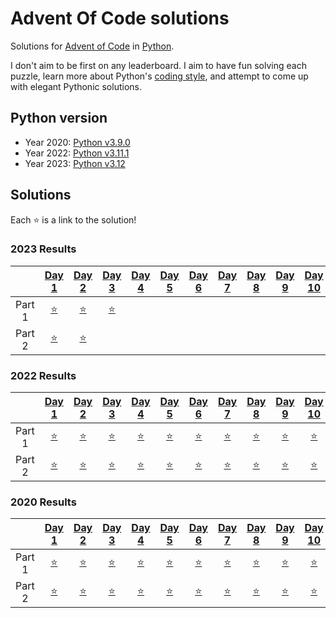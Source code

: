 # Advent Of Code solutions

Solutions for [Advent of Code](https://adventofcode.com) in [Python](https://www.python.org/).

I don't aim to be first on any leaderboard. I aim to have fun solving each puzzle, learn more about Python's [coding style](https://peps.python.org/pep-0008/), and attempt to come up with elegant Pythonic solutions.

## Python version
- Year 2020: [Python v3.9.0](https://www.python.org/downloads/release/python-390/)
- Year 2022: [Python v3.11.1](https://www.python.org/downloads/release/python-3111/)
- Year 2023: [Python v3.12](https://www.python.org/downloads/release/python-3120/)

## Solutions

Each ⭐ is a link to the solution!

<!-- Generate Table Anchor -->
### 2023 Results
| | [Day 1](https://adventofcode.com/2023/day/1) | [Day 2](https://adventofcode.com/2023/day/2) | [Day 3](https://adventofcode.com/2023/day/3) | [Day 4](https://adventofcode.com/2023/day/4) | [Day 5](https://adventofcode.com/2023/day/5) | [Day 6](https://adventofcode.com/2023/day/6) | [Day 7](https://adventofcode.com/2023/day/7) | [Day 8](https://adventofcode.com/2023/day/8) | [Day 9](https://adventofcode.com/2023/day/9) | [Day 10](https://adventofcode.com/2023/day/10) | [Day 11](https://adventofcode.com/2023/day/11) | [Day 12](https://adventofcode.com/2023/day/12) | [Day 13](https://adventofcode.com/2023/day/13) | [Day 14](https://adventofcode.com/2023/day/14) | [Day 15](https://adventofcode.com/2023/day/15) | [Day 16](https://adventofcode.com/2023/day/16) | [Day 17](https://adventofcode.com/2023/day/17) | [Day 18](https://adventofcode.com/2023/day/18) | [Day 19](https://adventofcode.com/2023/day/19) | [Day 20](https://adventofcode.com/2023/day/20) | [Day 21](https://adventofcode.com/2023/day/21) | [Day 22](https://adventofcode.com/2023/day/22) | [Day 23](https://adventofcode.com/2023/day/23) | [Day 24](https://adventofcode.com/2023/day/24) | [Day 25](https://adventofcode.com/2023/day/25) |
| :---: | :---: | :---: | :---: | :---: | :---: | :---: | :---: | :---: | :---: | :---: | :---: | :---: | :---: | :---: | :---: | :---: | :---: | :---: | :---: | :---: | :---: | :---: | :---: | :---: | :---: |
| Part 1 | [⭐](2023/Day01/1A.py) | [⭐](2023/Day02/2A.py) | [⭐](2023/Day03/3A.py) |  |  |  |  |  |  |  |  |  |  |  |  |  |  |  |  |  |  |  |  |  |  | 
| Part 2 | [⭐](2023/Day01/1B.py) | [⭐](2023/Day02/2B.py) |  |  |  |  |  |  |  |  |  |  |  |  |  |  |  |  |  |  |  |  |  |  |  | 

### 2022 Results
| | [Day 1](https://adventofcode.com/2022/day/1) | [Day 2](https://adventofcode.com/2022/day/2) | [Day 3](https://adventofcode.com/2022/day/3) | [Day 4](https://adventofcode.com/2022/day/4) | [Day 5](https://adventofcode.com/2022/day/5) | [Day 6](https://adventofcode.com/2022/day/6) | [Day 7](https://adventofcode.com/2022/day/7) | [Day 8](https://adventofcode.com/2022/day/8) | [Day 9](https://adventofcode.com/2022/day/9) | [Day 10](https://adventofcode.com/2022/day/10) | [Day 11](https://adventofcode.com/2022/day/11) | [Day 12](https://adventofcode.com/2022/day/12) | [Day 13](https://adventofcode.com/2022/day/13) | [Day 14](https://adventofcode.com/2022/day/14) | [Day 15](https://adventofcode.com/2022/day/15) | [Day 16](https://adventofcode.com/2022/day/16) | [Day 17](https://adventofcode.com/2022/day/17) | [Day 18](https://adventofcode.com/2022/day/18) | [Day 19](https://adventofcode.com/2022/day/19) | [Day 20](https://adventofcode.com/2022/day/20) | [Day 21](https://adventofcode.com/2022/day/21) | [Day 22](https://adventofcode.com/2022/day/22) | [Day 23](https://adventofcode.com/2022/day/23) | [Day 24](https://adventofcode.com/2022/day/24) | [Day 25](https://adventofcode.com/2022/day/25) |
| :---: | :---: | :---: | :---: | :---: | :---: | :---: | :---: | :---: | :---: | :---: | :---: | :---: | :---: | :---: | :---: | :---: | :---: | :---: | :---: | :---: | :---: | :---: | :---: | :---: | :---: |
| Part 1 | [⭐](2022/Day01/1A.py) | [⭐](2022/Day02/2A.py) | [⭐](2022/Day03/3A.py) | [⭐](2022/Day04/4A.py) | [⭐](2022/Day05/5A.py) | [⭐](2022/Day06/6A.py) | [⭐](2022/Day07/7A.py) | [⭐](2022/Day08/8A.py) | [⭐](2022/Day09/9A.py) | [⭐](2022/Day10/10A.py) | [⭐](2022/Day11/11A.py) | [⭐](2022/Day12/12A.py) | [⭐](2022/Day13/13A.py) | [⭐](2022/Day14/14A.py) | [⭐](2022/Day15/15A.py) | [⭐](2022/Day16/16A.py) | [⭐](2022/Day17/17A.py) | [⭐](2022/Day18/18A.py) | [⭐](2022/Day19/19A.py) | [⭐](2022/Day20/20A.py) | [⭐](2022/Day21/21A.py) | [⭐](2022/Day22/22A.py) | [⭐](2022/Day23/23A.py) | [⭐](2022/Day24/24A.py) | [⭐](2022/Day25/25A.py) | 
| Part 2 | [⭐](2022/Day01/1B.py) | [⭐](2022/Day02/2B.py) | [⭐](2022/Day03/3B.py) | [⭐](2022/Day04/4B.py) | [⭐](2022/Day05/5B.py) | [⭐](2022/Day06/6B.py) | [⭐](2022/Day07/7B.py) | [⭐](2022/Day08/8B.py) | [⭐](2022/Day09/9B.py) | [⭐](2022/Day10/10B.py) | [⭐](2022/Day11/11B.py) | [⭐](2022/Day12/12B.py) | [⭐](2022/Day13/13B.py) | [⭐](2022/Day14/14B.py) | [⭐](2022/Day15/15B.py) | [⭐](2022/Day16/16B.py) | [⭐](2022/Day17/17B.py) | [⭐](2022/Day18/18B.py) | [⭐](2022/Day19/19B.py) | [⭐](2022/Day20/20B.py) | [⭐](2022/Day21/21B.py) | [⭐](2022/Day22/22B.py) | [⭐](2022/Day23/23B.py) | [⭐](2022/Day24/24B.py) |  | 

### 2020 Results
| | [Day 1](https://adventofcode.com/2020/day/1) | [Day 2](https://adventofcode.com/2020/day/2) | [Day 3](https://adventofcode.com/2020/day/3) | [Day 4](https://adventofcode.com/2020/day/4) | [Day 5](https://adventofcode.com/2020/day/5) | [Day 6](https://adventofcode.com/2020/day/6) | [Day 7](https://adventofcode.com/2020/day/7) | [Day 8](https://adventofcode.com/2020/day/8) | [Day 9](https://adventofcode.com/2020/day/9) | [Day 10](https://adventofcode.com/2020/day/10) | [Day 11](https://adventofcode.com/2020/day/11) | [Day 12](https://adventofcode.com/2020/day/12) | [Day 13](https://adventofcode.com/2020/day/13) | [Day 14](https://adventofcode.com/2020/day/14) | [Day 15](https://adventofcode.com/2020/day/15) | [Day 16](https://adventofcode.com/2020/day/16) | [Day 17](https://adventofcode.com/2020/day/17) | [Day 18](https://adventofcode.com/2020/day/18) | [Day 19](https://adventofcode.com/2020/day/19) | [Day 20](https://adventofcode.com/2020/day/20) | [Day 21](https://adventofcode.com/2020/day/21) | [Day 22](https://adventofcode.com/2020/day/22) | [Day 23](https://adventofcode.com/2020/day/23) | [Day 24](https://adventofcode.com/2020/day/24) | [Day 25](https://adventofcode.com/2020/day/25) |
| :---: | :---: | :---: | :---: | :---: | :---: | :---: | :---: | :---: | :---: | :---: | :---: | :---: | :---: | :---: | :---: | :---: | :---: | :---: | :---: | :---: | :---: | :---: | :---: | :---: | :---: |
| Part 1 | [⭐](2020/Day01/1A.py) | [⭐](2020/Day02/2A.py) | [⭐](2020/Day03/3A.py) | [⭐](2020/Day04/4A.py) | [⭐](2020/Day05/5A.py) | [⭐](2020/Day06/6A.py) | [⭐](2020/Day07/7A.py) | [⭐](2020/Day08/8A.py) | [⭐](2020/Day09/9A.py) | [⭐](2020/Day10/10A.py) | [⭐](2020/Day11/11A.py) | [⭐](2020/Day12/12A.py) | [⭐](2020/Day13/13A.py) | [⭐](2020/Day14/14A.py) | [⭐](2020/Day15/15A.py) |  |  |  |  |  |  |  |  |  |  | 
| Part 2 | [⭐](2020/Day01/1B.py) | [⭐](2020/Day02/2B.py) | [⭐](2020/Day03/3B.py) | [⭐](2020/Day04/4B.py) | [⭐](2020/Day05/5B.py) | [⭐](2020/Day06/6B.py) | [⭐](2020/Day07/7B.py) | [⭐](2020/Day08/8B.py) | [⭐](2020/Day09/9B.py) | [⭐](2020/Day10/10B.py) | [⭐](2020/Day11/11B.py) | [⭐](2020/Day12/12B.py) | [⭐](2020/Day13/13B.py) | [⭐](2020/Day14/14B.py) | [⭐](2020/Day15/15B.py) |  |  |  |  |  |  |  |  |  |  | 


